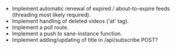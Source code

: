 - Implement automatic renewal of expired / about-to-expire feeds (threading most likely required).
- Implement handling of deleted videos ('at' tag).
- Implement a poll route.
- Implement a push to sane-instance function.
- Implement adding/updating of title in /api/subscribe POST?